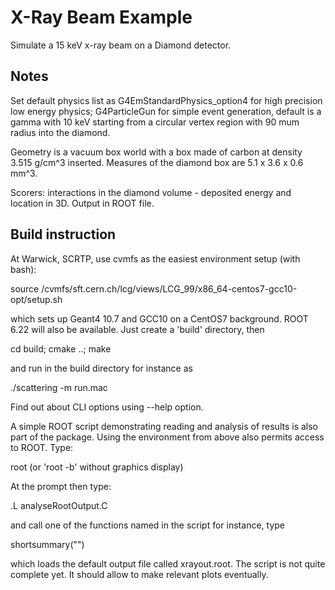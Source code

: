 # X-Ray Beam Example

Simulate a 15 keV x-ray beam on a Diamond detector.

## Notes 

Set default physics list as G4EmStandardPhysics_option4 for high precision low energy physics; G4ParticleGun for simple event 
generation, default is a gamma with 10 keV starting from a circular vertex region with 90 mum radius into the diamond.

Geometry is a vacuum box world with a box made of carbon at density 3.515 g/cm^3 inserted. Measures of the diamond box are 
5.1 x 3.6 x 0.6 mm^3. 

Scorers: interactions in the diamond volume - deposited energy and location in 3D. Output in ROOT file.

## Build instruction

At Warwick, SCRTP, use cvmfs as the easiest environment setup (with bash):

source /cvmfs/sft.cern.ch/lcg/views/LCG_99/x86_64-centos7-gcc10-opt/setup.sh

which sets up Geant4 10.7 and GCC10 on a CentOS7 background. ROOT 6.22 will also be available. Just create a 'build' 
directory, then 

cd build; cmake ..; make

and run in the build directory for instance as 

./scattering -m run.mac

Find out about CLI options using --help option.

A simple ROOT script demonstrating reading and analysis of results is also part of the package. Using the environment from 
above also permits access to ROOT. Type:

root (or 'root -b' without graphics display)

At the prompt then type:

.L analyseRootOutput.C

and call one of the functions named in the script for instance, type

shortsummary("")

which loads the default output file called xrayout.root. The script is not quite complete yet. It should allow to make 
relevant plots eventually.

